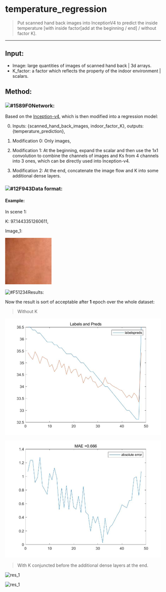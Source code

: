 # temperature_regression
> Put scanned hand back images into InceptionV4 to predict the inside temperature [with inside factor[add at the beginning / end] / without factor K].

---

## Input:

+ Image: large quantities of images of scanned hand back | 3d arrays.
+ K_factor: a factor which reflects the property of the indoor environment | scalars.

## Method:

### ![#1589F0](https://placehold.it/15/1589F0/000000?text=+)Network:

Based on the [Inception-v4](https://github.com/kentsommer/keras-inceptionV4), which is then modified into a regression model:

0. Inputs: {scanned_hand_back_images, indoor_factor_K}, outputs:{temperature_prediction},

1. Modification 0: Only images,
2. Modification 1: At the beginning, expand the scalar and then use the 1x1 convolution to combine the channels of images and Ks from 4 channels into 3 ones, which can be directly used into Inception-v4.
3. Modification 2: At the end, concatenate the image flow and K into some additional dense layers.

### ![#12F943](https://placehold.it/15/12F943/000000?text=+)Data format:

#### Example:

In scene 1:

K: 97.1443351260611,

Image_1:

![hand_1_1](./images/1_1_1.jpg)

![#F51234](https://placehold.it/15/F51234/000000?text=+)Results:

Now the result is sort of acceptable after **1** epoch over the whole dataset:

> Without K

![res_1](./images/inceptionV4_no_K_labels_and_preds.jpg)

![res_1](./images/inceptionV4_no_K_AE.jpg)

> With K conjuncted before the additional dense layers at the end.

![res_1](E:/researchLab/projects_cloned/temperature_regression/images/inceptionV4_tail_K_labels_and_preds.jpg)

![res_1](E:/researchLab/projects_cloned/temperature_regression/images/inceptionV4_tail_K_AE.jpg)





